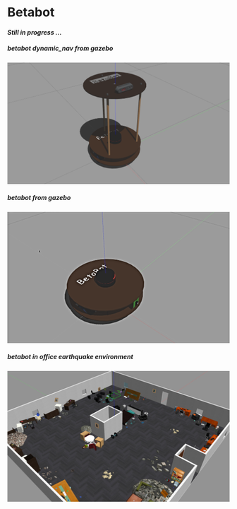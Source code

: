 # Betabot
#### **_Still in progress ..._**
##### betabot dynamic_nav from gazebo 
![Homepage Image](betabot_dynamic_nav.png)
##### betabot from gazebo 
![Homepage Image](betabot.png)
##### betabot in office earthquake environment 
![Homepage Image](betabot_office_earthquake.png)
